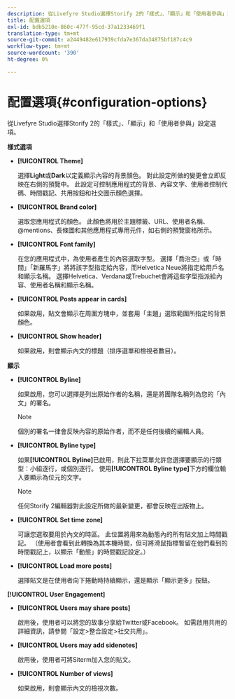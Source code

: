 ```yaml
---
description: 從Livefyre Studio選擇Storify 2的「樣式」、「顯示」和「使用者參與」設定選項。
title: 配置選項
exl-id: bdb5210e-860c-477f-95cd-37a1233469f1
translation-type: tm+mt
source-git-commit: a2449482e617939cfda7e367da34875bf187c4c9
workflow-type: tm+mt
source-wordcount: '390'
ht-degree: 0%

---
```


# 配置選項{#configuration-options}

從Livefyre Studio選擇Storify 2的「樣式」、「顯示」和「使用者參與」設定選項。

**樣式選項**

* **[!UICONTROL Theme]**

   選擇&#x200B;**Light**&#x200B;或&#x200B;**Dark**&#x200B;以定義顯示內容的背景顏色。 對此設定所做的變更會立即反映在右側的預覽中。 此設定可控制應用程式的背景、內容文字、使用者控制代碼、時間戳記、共用按鈕和社交圖示顏色選擇。

* **[!UICONTROL Brand color]**

   選取您應用程式的顏色。 此顏色將用於主題標籤、URL、使用者名稱、@mentions、長條圖和其他應用程式專用元件，如右側的預覽窗格所示。

* **[!UICONTROL Font family]**

   在您的應用程式中，為使用者產生的內容選取字型。 選擇「喬治亞」或「時間」「新羅馬字」將將該字型指定給內容，而Helvetica Neue將指定給用戶名和顯示名稱。 選擇Helvetica、Verdana或Trebuchet會將這些字型指派給內容、使用者名稱和顯示名稱。

* **[!UICONTROL Posts appear in cards]**

   如果啟用，貼文會顯示在周圍方塊中，並套用「主題」選取範圍所指定的背景顏色。

* **[!UICONTROL Show header]**

   如果啟用，則會顯示內文的標題（排序選單和檢視者數目）。

**顯示**

* **[!UICONTROL Byline]**

   如果啟用，您可以選擇是列出原始作者的名稱，還是將團隊名稱列為您的「內文」的署名。

   >[!NOTE]
   >
   >個別的署名一律會反映內容的原始作者，而不是任何後續的編輯人員。

* **[!UICONTROL Byline type]**

   如果&#x200B;**[!UICONTROL Byline]**&#x200B;已啟用，則此下拉菜單允許您選擇要顯示的行類型：小組逐行，或個別逐行。 使用&#x200B;**[!UICONTROL Byline type]**&#x200B;下方的欄位輸入要顯示為位元的文字。

   >[!NOTE]
   >
   >任何Storify 2編輯器對此設定所做的最新變更，都會反映在出版物上。

* **[!UICONTROL Set time zone]**

   可讓您選取要用於內文的時區。 此位置將用來為動態內的所有貼文加上時間戳記。 （使用者會看到此轉換為其本機時間，但可將滑鼠指標暫留在他們看到的時間戳記上，以顯示「動態」的時間戳記設定。）

* **[!UICONTROL Load more posts]**

   選擇貼文是在使用者向下捲動時持續顯示，還是顯示「顯示更多」按鈕。

**[!UICONTROL User Engagement]**

* **[!UICONTROL Users may share posts]**

   啟用後，使用者可以將您的故事分享給Twitter或Facebook。 如需啟用共用的詳細資訊，請參閱「設定>整合設定>社交共用」。

* **[!UICONTROL Users may add sidenotes]**

   啟用後，使用者可將Siterm加入您的貼文。

* **[!UICONTROL Number of views]**

   如果啟用，則會顯示內文的檢視次數。
